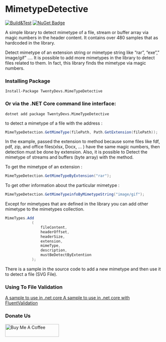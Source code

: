 # MimetypeDetective


[![Build&Test](https://github.com/20Devs/MimetypeDetective/actions/workflows/ci.yml/badge.svg)](https://github.com/20Devs/MimetypeDetective/actions/workflows/ci.yml)
[![NuGet Badge](https://buildstats.info/nuget/TwentyDevs.MimeTypeDetective)](https://www.nuget.org/packages/TwentyDevs.MimeTypeDetective/)

A simple library to detect mimetype of a file, stream or buffer array via magic numbers in the header content. It contains over 480 samples that as hardcoded in the library.

Detect mimetype of an extension string or mimetype string like “rar”, “exe”,” image/gif” ….
It is possible to add more mimetypes in the library to detect files related to them. In fact, this library finds the mimetype via magic numbers.


### Installing Package
    Install-Package TwentyDevs.MimeTypeDetective
    
### Or via the .NET Core command line interface:
    dotnet add package TwentyDevs.MimeTypeDetective	

to detect a mimetype of a file with the address : 

```csharp
MimeTypeDetection.GetMimeType(filePath, Path.GetExtension(filePath));
```
In the example, passed the extension to method because some files like fdf, pdf, zip, and office files(xlsx, Docx, … ) have the same magic numbers, then detection must be done by extension.
Also, it is possible to Detect the mimetype of streams and buffers (byte array) with the method.

To get the mimetype of an extension :

```csharp
MimeTypeDetection.GetMimeTypeByExtension("rar");
```
To get other information about the particular mimetype :

```csharp
MimeTypeDetection.GetMimeTypeinfoByMimetypeString("image/gif");
```

Except for mimetypes that are defined in the library you can add other mimetype to the mimetypes collection.


```csharp
MimeTypes.Add
            (
                fileContent,
                headerOffset,
                headerSize,
                extension,
                mimeType,
                description,
                mustBeDetectByExtention
            );
```

There is a sample in the source code to add a new mimetype and then use it to detect a file (SVG File).

### Using To File Validation 

[A sample to use in .net core ](https://twentydevs.com/file-validation-net)
[A sample to use in .net core with FluentValidation](https://twentydevs.com/file-validation-net/)


<a href="https://github.com/20Devs/FluentValidation" target="_blank">

</a>


### Donate Us

<a href="https://www.buymeacoffee.com/20devs" target="_blank"><img src="https://cdn.buymeacoffee.com/buttons/default-orange.png" alt="Buy Me A Coffee" height="41" width="174"></a>



